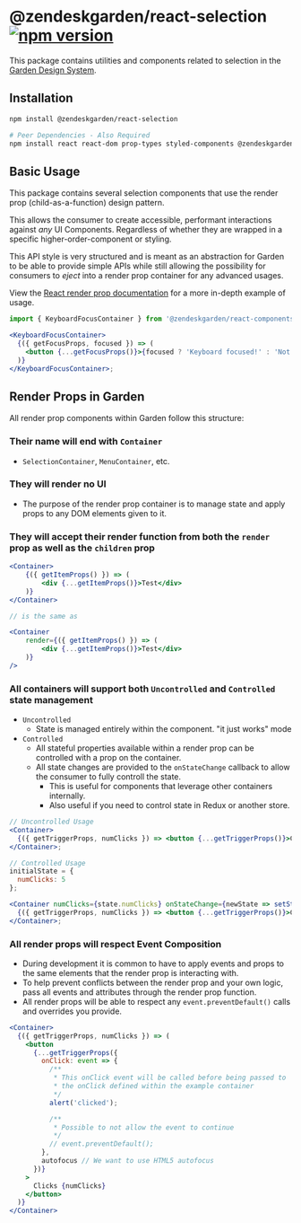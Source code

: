 # @zendeskgarden/react-selection [![npm version](https://img.shields.io/npm/v/@zendeskgarden/react-selection.svg?style=flat-square)](https://www.npmjs.com/package/@zendeskgarden/react-selection)

This package contains utilities and components related to
selection in the [Garden Design System](https://zendeskgarden.github.io/).

## Installation

```bash
npm install @zendeskgarden/react-selection

# Peer Dependencies - Also Required
npm install react react-dom prop-types styled-components @zendeskgarden/react-theming
```

## Basic Usage

This package contains several selection components that use the
render prop (child-as-a-function) design pattern.

This allows the consumer to create accessible, performant interactions
against _any_ UI Components. Regardless of whether they are wrapped
in a specific higher-order-component or styling.

This API style is very structured and is meant as an abstraction
for Garden to be able to provide simple APIs while still allowing
the possibility for consumers to _eject_ into a render prop container
for any advanced usages.

View the [React render prop documentation](https://reactjs.org/docs/render-props.html)
for a more in-depth example of usage.

```jsx static
import { KeyboardFocusContainer } from '@zendeskgarden/react-components';

<KeyboardFocusContainer>
  {({ getFocusProps, focused }) => (
    <button {...getFocusProps()}>{focused ? 'Keyboard focused!' : 'Not keyboard focused'}</button>
  )}
</KeyboardFocusContainer>;
```

## Render Props in Garden

All render prop components within Garden follow this structure:

### Their name will end with `Container`

* `SelectionContainer`, `MenuContainer`, etc.

### They will render no UI

* The purpose of the render prop container is
  to manage state and apply props to any DOM elements given to it.

<!-- markdownlint-disable -->

### They will accept their render function from both the `render` prop as well as the `children` prop

<!-- markdownlint-enable -->

```jsx static
<Container>
    {({ getItemProps() }) => (
        <div {...getItemProps()}>Test</div>
    )}
</Container>

// is the same as

<Container
    render={({ getItemProps() }) => (
        <div {...getItemProps()}>Test</div>
    )}
/>
```

### All containers will support both `Uncontrolled` and `Controlled` state management

* `Uncontrolled`
  * State is managed entirely within the component. "it just works" mode
* `Controlled`
  * All stateful properties available within a render prop
    can be controlled with a prop on the container.
  * All state changes are provided to the `onStateChange`
    callback to allow the consumer to fully controll the state.
    * This is useful for components that leverage other containers internally.
    * Also useful if you need to control state in Redux or another store.

```jsx static
// Uncontrolled Usage
<Container>
  {({ getTriggerProps, numClicks }) => <button {...getTriggerProps()}>Clicks {numClicks}</button>}
</Container>;

// Controlled Usage
initialState = {
  numClicks: 5
};

<Container numClicks={state.numClicks} onStateChange={newState => setState(newState)}>
  {({ getTriggerProps, numClicks }) => <button {...getTriggerProps()}>Clicks {numClicks}</button>}
</Container>;
```

### All render props will respect Event Composition

* During development it is common to have to apply events and props to the same
  elements that the render prop is interacting with.
* To help prevent conflicts between the render prop and your own logic, pass
  all events and attributes through the render prop function.
* All render props will be able to respect any `event.preventDefault()` calls
  and overrides you provide.

```jsx static
<Container>
  {({ getTriggerProps, numClicks }) => (
    <button
      {...getTriggerProps({
        onClick: event => {
          /**
           * This onClick event will be called before being passed to
           * the onClick defined within the example container
           */
          alert('clicked');

          /**
           * Possible to not allow the event to continue
           */
          // event.preventDefault();
        },
        autofocus // We want to use HTML5 autofocus
      })}
    >
      Clicks {numClicks}
    </button>
  )}
</Container>
```
